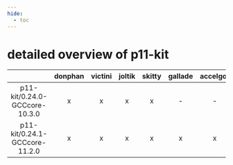 ```yaml
---
hide:
  - toc
---
```


detailed overview of p11-kit
============================

| |donphan|victini|joltik|skitty|gallade|accelgor|swalot|doduo|
| :---: | :---: | :---: | :---: | :---: | :---: | :---: | :---: | :---: |
|p11-kit/0.24.0-GCCcore-10.3.0|x|x|x|x|-|-|x|x|
|p11-kit/0.24.1-GCCcore-11.2.0|x|x|x|x|x|x|x|x|
